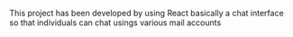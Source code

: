 This project has been developed by using React basically a chat interface so that individuals can chat usings various mail accounts

